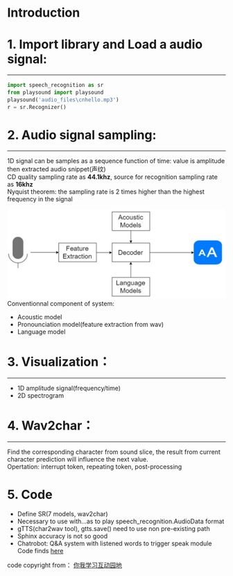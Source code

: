 Introduction
===================
# 1. Import library and Load a audio signal:
---------------------------
```python
import speech_recognition as sr
from playsound import playsound
playsound('audio_files\cnhello.mp3')
r = sr.Recognizer()
```
# 2. Audio signal sampling:
---------------------------

1D signal can be samples as a sequence function of time: value is amplitude then extracted audio snippet(声纹) \
CD quality sampling rate as **44.1khz**, source for recognition sampling rate as **16khz** \
Nyquist theorem: the sampling rate is 2 times higher than the highest frequency in the signal 

![Speech Recognition System](https://github.com/RusselZHANG/Audio-recognition/blob/master/images/system.JPG)
Conventionnal component of system:
* Acoustic model
* Pronounciation model(feature extraction from wav)
* Language model
# 3. Visualization：
-------------------------
* 1D amplitude signal(frequency/time)
* 2D spectrogram

# 4. Wav2char：
-------------------------
Find the corresponding character from sound slice, the result from current character prediction will influence the next value. \
Opertation: interrupt token, repeating token, post-processing

# 5. Code
* Define SR(7 models, wav2char)
* Necessary to use with...as to play speech_recognition.AudioData format
* gTTS(char2wav tool), gtts.save() need to use non pre-existing path
* Sphinx accuracy is not so good
* Chatrobot: Q&A system with listened words to trigger speak module
Code finds [here](https://github.com/RusselZHANG/Audio-recognition/blob/master/An%20introduction%20to%20speech%20recognition.ipynb)

code copyright from： [你我学习互动园地](https://interactiveuandmetutorials.weebly.com/) 




